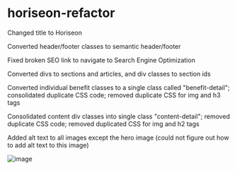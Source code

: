 # horiseon-refactor

Changed title to Horiseon

Converted header/footer classes to semantic header/footer

Fixed broken SEO link to navigate to Search Engine Optimization

Converted divs to sections and articles, and div classes to section ids

Converted individual benefit classes to a single class called "benefit-detail"; consolidated duplicate CSS code; removed duplicate CSS for img and h3 tags

Consolidated content div classes into single class "content-detail"; removed duplicate CSS code; removed duplicated CSS for img and h2 tags

Added alt text to all images except the hero image (could not figure out how to add alt text to this image)

![image](https://user-images.githubusercontent.com/101062909/159810933-7766aca0-dc9b-43ee-b33c-b21437cb34c3.png)
